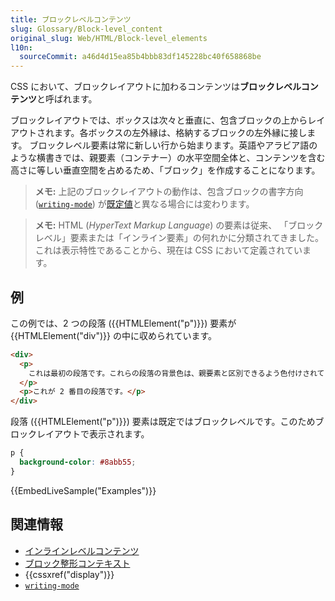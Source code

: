 ```yaml
---
title: ブロックレベルコンテンツ
slug: Glossary/Block-level_content
original_slug: Web/HTML/Block-level_elements
l10n:
  sourceCommit: a46d4d15ea85b4bbb83df145228bc40f658868be
---
```


CSS において、ブロックレイアウトに加わるコンテンツは**ブロックレベルコンテンツ**と呼ばれます。

ブロックレイアウトでは、ボックスは次々と垂直に、包含ブロックの上からレイアウトされます。各ボックスの左外縁は、格納するブロックの左外縁に接します。
ブロックレベル要素は常に新しい行から始まります。英語やアラビア語のような横書きでは、親要素（コンテナー）の水平空間全体と、コンテンツを含む高さに等しい垂直空間を占めるため、「ブロック」を作成することになります。

> **メモ:** 上記のブロックレイアウトの動作は、包含ブロックの書字方向 ([`writing-mode`](/ja/docs/Web/CSS/writing-mode)) が[既定値](/ja/docs/Web/CSS/writing-mode#formal_definition)と異なる場合には変わります。

> **メモ:** HTML (_HyperText Markup Language_) の要素は従来、 「ブロックレベル」要素または「インライン要素」の何れかに分類されてきました。これは表示特性であることから、現在は CSS において定義されています。

## 例

この例では、2 つの段落 ({{HTMLElement("p")}}) 要素が {{HTMLElement("div")}} の中に収められています。

```html
<div>
  <p>
    これは最初の段落です。これらの段落の背景色は、親要素と区別できるよう色付けされています。
  </p>
  <p>これが 2 番目の段落です。</p>
</div>
```

段落 ({{HTMLElement("p")}}) 要素は既定ではブロックレベルです。このためブロックレイアウトで表示されます。

```css hidden
p {
  background-color: #8abb55;
}
```

{{EmbedLiveSample("Examples")}}

## 関連情報

- [インラインレベルコンテンツ](/ja/docs/Glossary/Inline-level_content)
- [ブロック整形コンテキスト](/ja/docs/Web/Guide/CSS/Block_formatting_context)
- {{cssxref("display")}}
- [`writing-mode`](/ja/docs/Web/CSS/writing-mode)
